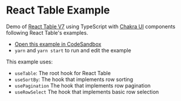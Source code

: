 # React Table Example

Demo of [React Table V7](https://react-table.tanstack.com/) using TypeScript with [Chakra UI](https://chakra-ui.com/) components following React Table's examples.

- [Open this example in CodeSandbox]()
- `yarn` and `yarn start` to run and edit the example

This example uses:
 
  * `useTable`: The root hook for React Table
  * `useSortBy`: The hook that implements row sorting
  * `usePagination` The hook that implements row pagination
  * `useRowSelect` The hook that implements basic row selection